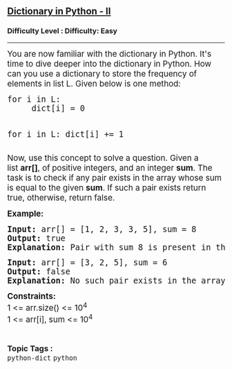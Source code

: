<h2><a href="https://www.geeksforgeeks.org/problems/dictionary-in-python-ii/1?page=1&status=unsolved&sortBy=accuracy">Dictionary in Python - II</a></h2><h3>Difficulty Level : Difficulty: Easy</h3><hr><div class="problems_problem_content__Xm_eO"><p><span style="font-size: 14pt;">You are now familiar with the dictionary in Python. It's time to dive deeper into the dictionary in Python. How can you use a dictionary&nbsp;to store the frequency of elements in list L. Given below is one method:</span></p>
<pre><span style="font-size: 14pt;">for i in L:
     dict[i] = 0

for i in L:
     dict[i] += 1</span></pre>
<p><span style="font-size: 14pt;">Now, use this concept to solve a question. Given a list&nbsp;<strong>arr[]</strong>, of<strong>&nbsp;</strong>positive integers, and an integer&nbsp;<strong>sum</strong>. The task is to check if any pair exists in the array whose sum is equal to the given&nbsp;<strong>sum</strong>. If such a pair exists return true, otherwise, return false.</span></p>
<p><span style="font-size: 14pt;"><strong>Example:</strong></span></p>
<pre><span style="font-size: 14pt;"><strong>Input:</strong> arr[] = [1, 2, 3, 3, 5], sum = 8 
<strong>Output:</strong> true
<strong>Explanation: </strong>Pair with sum 8 is present in the array which is (3, 5).<br></span></pre>
<pre><span style="font-size: 14pt;"><strong>Input:</strong> arr[] = [3, 2, 5], sum = 6 
<strong>Output:</strong> false
<strong>Explanation: </strong>No such pair exists in the array.</span></pre>
<p><span style="font-size: 14pt;"><strong>Constraints:</strong></span><br><span style="font-size: 14pt;">1 &lt;= arr.size() &lt;= 10<sup>4</sup></span><br><span style="font-size: 14pt;">1 &lt;= arr[i], sum &lt;= 10<sup>4</sup></span></p></div><br><p><span style=font-size:18px><strong>Topic Tags : </strong><br><code>python-dict</code>&nbsp;<code>python</code>&nbsp;